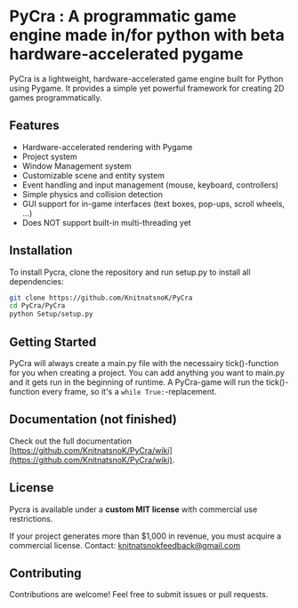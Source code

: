 # PyCra : A programmatic game engine made in/for python with beta hardware-accelerated pygame

PyCra is a lightweight, hardware-accelerated game engine built for Python using Pygame. 
It provides a simple yet powerful framework for creating 2D games programmatically.

## Features
- Hardware-accelerated rendering with Pygame
- Project system
- Window Management system
- Customizable scene and entity system
- Event handling and input management (mouse, keyboard, controllers)
- Simple physics and collision detection
- GUI support for in-game interfaces (text boxes, pop-ups, scroll wheels, ...)
- Does NOT support built-in multi-threading yet

## Installation
To install Pycra, clone the repository and run setup.py to install all dependencies:
```bash
git clone https://github.com/KnitnatsnoK/PyCra
cd PyCra/PyCra
python Setup/setup.py
```

## Getting Started
PyCra will always create a main.py file with the necessairy tick()-function for you when creating a project.
You can add anything you want to main.py and it gets run in the beginning of runtime.
A PyCra-game will run the tick()-function every frame, so it's a ```while True:```-replacement.

## Documentation (not finished)
Check out the full documentation [https://github.com/KnitnatsnoK/PyCra/wiki](https://github.com/KnitnatsnoK/PyCra/wiki).

## License
Pycra is available under a **custom MIT license** with commercial use restrictions. 

If your project generates more than $1,000 in revenue, you must acquire a commercial license.
Contact: [knitnatsnokfeedback@gmail.com](mailto:knitnatsnokfeedback@gmail.com)

## Contributing
Contributions are welcome! Feel free to submit issues or pull requests.
